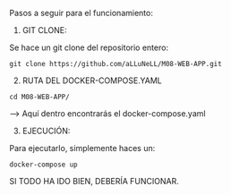 Pasos a seguir para el funcionamiento:

1. GIT CLONE:

  Se hace un git clone del repositorio entero: 
  ```
  git clone https://github.com/aLLuNeLL/M08-WEB-APP.git
  ```

2. RUTA DEL DOCKER-COMPOSE.YAML

  ```
  cd M08-WEB-APP/
  ``` 
  --> Aquí dentro encontrarás el docker-compose.yaml

3. EJECUCIÓN:

  Para ejecutarlo, simplemente haces un: 
  ```
  docker-compose up
  ```

SI TODO HA IDO BIEN, DEBERÍA FUNCIONAR.
